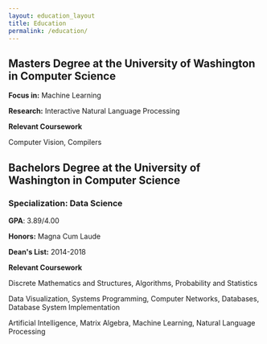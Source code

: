 ```yaml
---
layout: education_layout
title: Education
permalink: /education/
---
```


## Masters Degree at the University of Washington in Computer Science

**Focus in:** Machine Learning

**Research:** Interactive Natural Language Processing

**Relevant Coursework**

Computer Vision, Compilers

## Bachelors Degree at the University of Washington in Computer Science

### Specialization: Data Science

**GPA**: 3.89/4.00

**Honors:** Magna Cum Laude

**Dean's List:** 2014-2018

**Relevant Coursework**

Discrete Mathematics and Structures, Algorithms, Probability and Statistics

Data Visualization, Systems Programming, Computer Networks, Databases, Database System Implementation

Artificial Intelligence, Matrix Algebra, Machine Learning, Natural Language Processing
